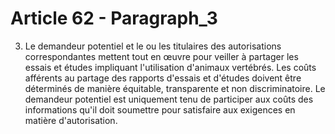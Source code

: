 # Article 62 - Paragraph_3

3. Le demandeur potentiel et le ou les titulaires des autorisations correspondantes mettent tout en œuvre pour veiller à partager les essais et études impliquant l'utilisation d'animaux vertébrés. Les coûts afférents au partage des rapports d'essais et d'études doivent être déterminés de manière équitable, transparente et non discriminatoire. Le demandeur potentiel est uniquement tenu de participer aux coûts des informations qu'il doit soumettre pour satisfaire aux exigences en matière d'autorisation.